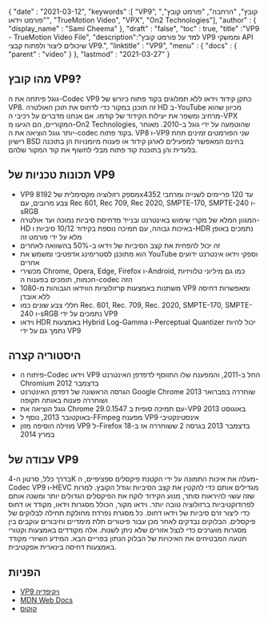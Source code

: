 {
  "date" : "2021-03-12",
  "keywords" :[ "VP9", "קובץ", "הרחבה", "פורמט קובץ", "פורמט וידאו", "TrueMotion Video", "VPX", "On2 Technologies"],
  "author" : {
    "display_name" : "Sami Cheema"
},
  "draft" : "false",
  "toc" : true,
  "title" :"VP9 - TrueMotion Video File",
  "description":"למד על פורמט קובץ VP9 וממשקי API שיכולים ליצור ולפתוח קבצי VP9.",
  "linktitle" : "VP9",
  "menu" : {
    "docs" : {
      "parent" : "video"
}
},
  "lastmod" : "2021-03-27"
}

## מהו קובץ VP9?

גוגל פיתחה את ה-Codec VP9 כתקן קידוד וידאו ללא תמלוגים בקוד פתוח כיורש של VP8. זה תוכנן במקור כדי לדחוס את תוכן האולטרה HD ב-YouTube מכיוון שהוא מרחיב ומשפר את יעילות הקידוד של קודמו. אם אנחנו מדברים על רכיבי ה-VPX המקוריים, הם הגיעו מ-On2 Technologies, שהוטמעה על ידי גוגל ב-2010. מאוחר יותר גוגל הוציאה את ה-codec בקוד פתוח. VP8 ו-VP9 שני הפורמטים זמינים תחת רישיון BSD בחינם המאפשר למפעילים לארגן קידוד או פענוח מיומנויות הן בתוכנה בלעדית והן בתוכנת קוד פתוח מבלי לחשוף את קוד המקור שלהם.

## תכונות טכניות של VP9

* VP9 מספק רזולוציה מקסימלית של 8192x4352 עד 120 פריימים לשנייה ומרחבי צבע מרובים, עם Rec 601, Rec 709, Rec 2020, SMPTE-170, SMPTE-240 ו-sRGB
* המגוון המלא של מקרי שימוש באינטרנט ובנייד מדחיסת סיביות נמוכה ועד אולטרה-HD באיכות גבוהה, עם תמיכה נוספת בקידוד 10/12 סיביות ו-HDR נתמכים באופן מלא על ידי פורמט זה
* זה יכול להפחית את קצב הסיביות של וידאו ב-50% בהשוואה לאחרים
* הוא מתוכנן לסטרימינג אדפטיבי ומשמש את YouTube וספקי וידאו אינטרנט ידועים אחרים
* מכשירי Chrome, Opera, Edge, Firefox ו-Android, כמו גם מיליוני טלוויזיות חכמות, תומכים בפענוח ה-codec הזה
* רזולוציות הווידאו הגבוהות מ-1080p משתנות באמצעות VP9 ומאפשרות דחיסה ללא אובדן
* חללי צבע שונים כמו Rec. 601, Rec. 709, Rec. 2020, SMPTE-170, SMPTE-240 ו-sRGB נתמכים על ידי VP9
* וידאו HDR באמצעות Hybrid Log-Gamma ו-Perceptual Quantizer יכול להיות נתמך גם על ידי VP9


## היסטוריה קצרה

* פיתוח ה-Codec וידאו VP9 החל ב-2011, והמפענח שלו התווסף לדפדפן האינטרנט Chromium בדצמבר 2012
* הגרסה הראשונה של דפדפן האינטרנט Google Chrome שוחררה בפברואר 2013 ושוחררה פענוח באותה תקופה
* גוגל הוציאה את Chrome 29.0.1547 עם תמיכה סופית ב-VP9 באוגוסט 2013
* באוקטובר 2013, נוסף ל-FFmpeg מפענח VP9 אינסטינקטיבי
* מוזילה הוסיפה מזון VP9 ל-Firefox בדצמבר 2013 בגרסה 2 ששוחררה אז ב-18 במרץ 2014
 

## עבודה של VP9

בדרך כלל, סרטון ה-4K מעלה את איכות התמונה על ידי הקטנת פיקסלים ספציפיים, ה-Codec VP9 ו-HEVC מגדילים אותם כדי להקטין את קצב הסיביות וגודל הקובץ. למרות שזה עשוי להיראות סותר, מנוע הקידוד לוקח את הפיקסלים הגדולים יותר ומשנה אותם לפרודוקטיביות ברזולוציה טובה יותר. וידאו מקור, הכולל מסגרות וידאו, מקודד או דחוס כדי ליצור זרם סיביות של וידאו דחוס. כל מסגרת נפרדת מחולקת תחילה לבלוקים של פיקסלים. הבלוקים נבדקים לאחר מכן עבור פיטורים תלת מימדיים וחיבורים עוקבים בין מסגרות מוערכים כדי לנצל אזורים שלא ניתן לשנות. אלה מקודדים באמצעות וקטורי תנועה המבטיחים את האיכויות של הבלוק הנתון בפריים הבא. המידע השיורי מקודד באמצעות דחיסה בינארית אפקטיבית.

## הפניות

* [VP9 ויקיפדיה](https://en.wikipedia.org/wiki/VP9)
* [MDN Web Docs](https://developer.mozilla.org/en-US/docs/Web/Media/Formats/Video_codecs#vp9)
* [קוקוס](https://www.coconut.co/)

